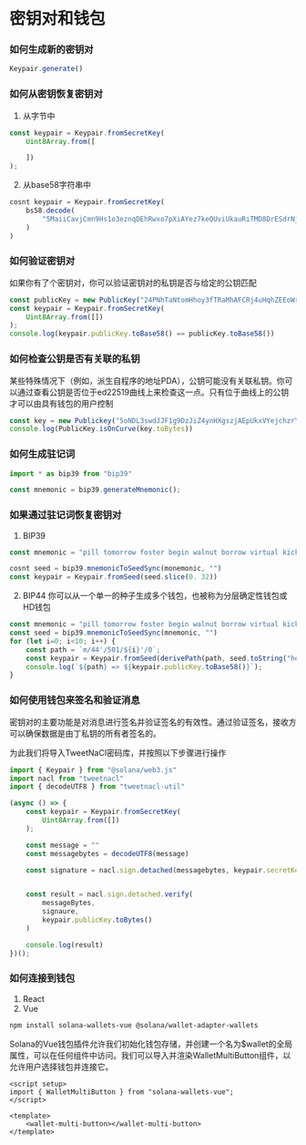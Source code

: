# 密钥对和钱包
### 如何生成新的密钥对
```ts
Keypair.generate()
```
### 如何从密钥恢复密钥对
1. 从字节中
```ts
const keypair = Keypair.fromSecretKey(
    Uint8Array.from([

    ])
);
```
2. 从base58字符串中
```ts
cosnt keypair = Keypair.fromSecretKey(
    bs58.decode(
        "5MaiiCavjCmn9Hs1o3eznqDEhRwxo7pXiAYez7keQUviUkauRiTMD8DrESdrNjN8zd9mTmVhRvBJeg5vhyvgrAhG"
    )
)
```

### 如何验证密钥对
如果你有了个密钥对，你可以验证密钥对的私钥是否与给定的公钥匹配
```ts
const publicKey = new PublicKey("24PNhTaNtomHhoy3fTRaMhAFCRj4uHqhZEEoWrKDbR5p")
const keypair = Keypair.fromSecretKey(
    Uint8Array.from([])
);
console.log(keypair.publicKey.toBase58() == publicKey.toBase58())
```

### 如何检查公钥是否有关联的私钥
某些特殊情况下（例如，派生自程序的地址PDA），公钥可能没有关联私钥。你可以通过查看公钥是否位于ed22519曲线上来检查这一点。只有位于曲线上的公钥才可以由具有钱包的用户控制
```ts
const key = new Publickey("5oNDL3swdJJF1g9DzJiZ4ynHXgszjAEpUkxVYejchzrY")
console.log(PublicKey.isOnCurve(key.toBytes))
```

### 如何生成驻记词
```ts
import * as bip39 from "bip39"

const mnemonic = bip39.generateMnemonic();
```

### 如果通过驻记词恢复密钥对
1. BIP39 
```ts
const mnemonic = "pill tomorrow foster begin walnut borrow virtual kick shift mutual shoe scatter";

cosnt seed = bip39.mnemonicToSeedSync(monemonic, "")
const keypair = Keypair.fromSeed(seed.slice(0. 32))
```
2. BIP44
你可以从一个单一的种子生成多个钱包，也被称为分层确定性钱包或HD钱包
```ts
const mnemonic = "pill tomorrow foster begin walnut borrow virtual kick shift mutual shoe scatter";
const seed = bip39.mnemonicToSeedSync(mnemonic, "")
for (let i=0; i<10; i++) {
    const path = `m/44'/501/${i}'/0`;
    const keypair = Keypair.fromSeed(derivePath(path, seed.toString("hex")).key)
    console.log(`${path} => ${keypair.publicKey.toBase58()}`);
}
```

### 如何使用钱包来签名和验证消息
密钥对的主要功能是对消息进行签名并验证签名的有效性。通过验证签名，接收方可以确保数据是由丁私钥的所有者签名的。

为此我们将导入TweetNaCl密码库，并按照以下步骤进行操作
```ts
import { Keypair } from "@solana/web3.js"
import nacl from "tweetnacl"
import { decodeUTF8 } from "tweetnacl-util"

(async () => {
    const keypair = Keypair.fromSecretKey(
        Uint8Array.from([])
    );

    const message = ""
    const messagebytes = decodeUTF8(message)

    const signature = nacl.sign.detached(messagebytes, keypair.secretKey);


    const result = nacl.sign.detached.verify(
        messageBytes,
        signaure,
        keypair.publicKey.toBytes()
    )

    console.log(result)
})();
```


### 如何连接到钱包
1. React
2. Vue
```sh
npm install solana-wallets-vue @solana/wallet-adapter-wallets
```
Solana的Vue钱包插件允许我们初始化钱包存储，并创建一个名为$wallet的全局属性，可以在任何组件中访问。我们可以导入并渲染WalletMultiButton组件，以允许用户选择钱包并连接它。
```vue
<script setup>
import { WalletMultiButton } from "solana-wallets-vue";
</script>

<template>
    <wallet-multi-button></wallet-multi-button>
</template>
```

